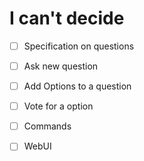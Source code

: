 # I can't decide

 * [ ] Specification on questions
 * [ ] Ask new question
 * [ ] Add Options to a question
 * [ ] Vote for a option
 * [ ] Commands
 * [ ] WebUI

